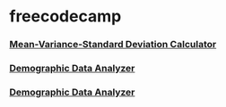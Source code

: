 # freecodecamp

<a href="https://github.com/DeepakLinus/Mean-Variance-Standard-Deviation-Calculator"><h3>Mean-Variance-Standard Deviation Calculator</h3></a>

<a href="https://github.com/DeepakLinus/Demographic-Data-Analyzer"><h3>Demographic Data Analyzer</h3></a>

<a href="https://github.com/DeepakLinus/Medical-Data-Visualizer"><h3>Demographic Data Analyzer</h3></a>
